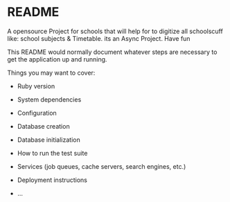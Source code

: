 # README
A opensource Project for schools that will help for to digitize all schoolscuff like: school subjects & Timetable.
its an Async Project. Have fun




This README would normally document whatever steps are necessary to get the
application up and running.

Things you may want to cover:

* Ruby version

* System dependencies

* Configuration

* Database creation

* Database initialization

* How to run the test suite

* Services (job queues, cache servers, search engines, etc.)

* Deployment instructions

* ...
